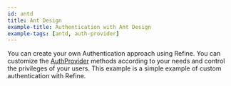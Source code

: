 ```yaml
---
id: antd
title: Ant Design
example-title: Authentication with Ant Design
example-tags: [antd, auth-provider]
---
```


You can create your own Authentication approach using Refine. You can customize the [AuthProvider](/docs/authentication/auth-provider) methods according to your needs and control the privileges of your users. This example is a simple example of custom authentication with Refine.

<CodeSandboxExample path="auth-antd" />
